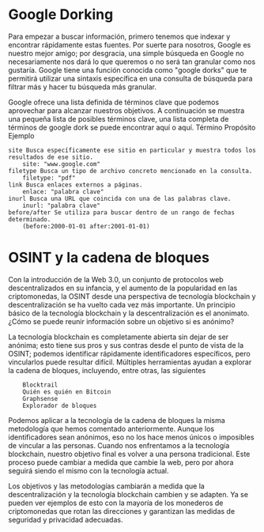 # Google Dorking

Para empezar a buscar información, primero tenemos que indexar y encontrar rápidamente estas fuentes. Por suerte para nosotros, Google es nuestro mejor amigo; por desgracia, una simple búsqueda en Google no necesariamente nos dará lo que queremos o no será tan granular como nos gustaría. Google tiene una función conocida como "google dorks" que te permitirá utilizar una sintaxis específica en una consulta de búsqueda para filtrar más y hacer tu búsqueda más granular.

Google ofrece una lista definida de términos clave que podemos aprovechar para alcanzar nuestros objetivos. A continuación se muestra una pequeña lista de posibles términos clave, una lista completa de términos de google dork se puede encontrar aquí o aquí.
Término Propósito Ejemplo
```
site Busca específicamente ese sitio en particular y muestra todos los resultados de ese sitio.
	site: "www.google.com"
filetype Busca un tipo de archivo concreto mencionado en la consulta.
	filetype: "pdf"
link Busca enlaces externos a páginas.
	enlace: "palabra clave"
inurl Busca una URL que coincida con una de las palabras clave.
	inurl: "palabra clave"
before/after Se utiliza para buscar dentro de un rango de fechas determinado.
	(before:2000-01-01 after:2001-01-01)
```

# OSINT y la cadena de bloques

Con la introducción de la Web 3.0, un conjunto de protocolos web descentralizados en su infancia, y el aumento de la popularidad en las criptomonedas, la OSINT desde una perspectiva de tecnología blockchain y descentralización se ha vuelto cada vez más importante. Un principio básico de la tecnología blockchain y la descentralización es el anonimato. ¿Cómo se puede reunir información sobre un objetivo si es anónimo?

La tecnología blockchain es completamente abierta sin dejar de ser anónima; esto tiene sus pros y sus contras desde el punto de vista de la OSINT; podemos identificar rápidamente identificadores específicos, pero vincularlos puede resultar difícil. Múltiples herramientas ayudan a explorar la cadena de bloques, incluyendo, entre otras, las siguientes
```
    Blocktrail
    Quién es quién en Bitcoin
    Graphsense
    Explorador de bloques
```
Podemos aplicar a la tecnología de la cadena de bloques la misma metodología que hemos comentado anteriormente. Aunque los identificadores sean anónimos, eso no los hace menos únicos o imposibles de vincular a las personas. Cuando nos enfrentamos a la tecnología blockchain, nuestro objetivo final es volver a una persona tradicional. Este proceso puede cambiar a medida que cambie la web, pero por ahora seguirá siendo el mismo con la tecnología actual.

Los objetivos y las metodologías cambiarán a medida que la descentralización y la tecnología blockchain cambien y se adapten. Ya se pueden ver ejemplos de esto con la mayoría de los monederos de criptomonedas que rotan las direcciones y garantizan las medidas de seguridad y privacidad adecuadas.
